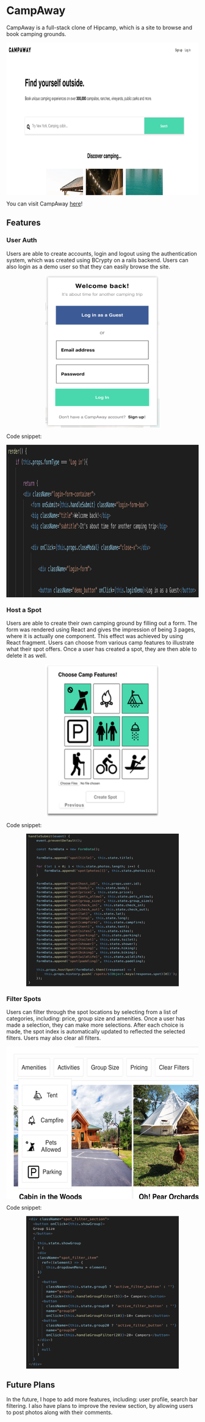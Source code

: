 # CampAway
CampAway is a full-stack clone of Hipcamp, which is a site to browse and book camping grounds.

<p align="center">
<img src="./app/assets/images/campaway.png" width="700" height="400" align="middle"/>
</p>

You can visit CampAway [here](https://camp-away.herokuapp.com/#/)!

## Features

### User Auth
Users are able to create accounts, login and logout using the authentication system, which was created using BCrypty on a rails backend. Users can also login as a demo user so that they can easily browse the site.

<p align="center">
<img src="./app/assets/images/user_auth.png" width="300" height="400" align="middle"/>
</p>
 
Code snippet:
<p align="center">
<img src="./app/assets/images/user_auth_code.png" width="700" height="400" align="middle"/>
</p>

### Host a Spot
Users are able to create their own camping ground by filling out a form. The form was rendered using React and gives the impression of being 3 pages, where it is actually one component. This effect was achieved by using React fragment. Users can choose from various camp features to illustrate what their spot offers. Once a user has created a spot, they are then able to delete it as well.

<p align="center">
<img src="./app/assets/images/campaway_host.png" width="300" height="400" align="middle"/>
</p>

Code snippet:
<p align="center">
<img src="./app/assets/images/host_spot_code.png" width="400" height="400" align="middle"/>
</p>
 
### Filter Spots
Users can filter through the spot locations by selecting from a list of categories, including: price, group size and amenities. Once a user has made a selection, they can make more selections. After each choice is made, the spot index is automatically updated to reflected the selected filters. Users may also clear all filters.

<p align="center">
<img src="./app/assets/images/spot_filter.png" width="600" height="400" align="middle"/>
</p>

Code snippet:
<p align="center">
<img src="./app/assets/images/spot_filter_code.png" width="400" height="400" align="middle"/>
</p>

## Future Plans
In the future, I hope to add more features, including: user profile, search bar filtering. I also have plans to improve the review section, by allowing users to post photos along with their comments.

